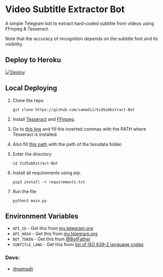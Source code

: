 # Video Subtitle Extractor Bot

A simple Telegram bot to extract hard-coded subtitle from videos using FFmpeg & Tesseract.


Note that the accuracy of recognition depends on the subtitle font and its visibility.

## Deploy to Heroku

[![Deploy](https://www.herokucdn.com/deploy/button.svg)](https://heroku.com/deploy?template=https://github.com/samadii/VidSubExtract-Bot)


## Local Deploying

1. Clone the repo
   ```
   git clone https://github.com/samadii/VidSubExtract-Bot
   ```

2. Install [Tesseract](https://github.com/UB-Mannheim/tesseract/wiki) and [FFmpeg](www.ffmpeg.org). 
   
3. Go to [this line](https://github.com/samadii/VidSubExtract-Bot/blob/main/main.py#L9) and fill the inverted commas with the PATH where Tesseract is installed.

4. Also fill [this path](https://github.com/samadii/VidSubExtract-Bot/blob/main/main.py#L53) with the path of the tessdata folder.
   
5. Enter the directory
   ```
   cd VidSubExtract-Bot
   ```
  
6. Install all requirements using pip.
   ```
   pip3 install -r requirements.txt
   ```

7. Run the file
   ```
   python3 main.py
   ```

## Environment Variables

- `API_ID` - Get this from [my.telegram.org](https://my.telegram.org/auth)
- `API_HASH` - Get this from [my.telegram.org](https://my.telegram.org/auth)
- `BOT_TOKEN` - Get this from [@BotFather](https://t.me/BotFather)
- `SUBTITLE_LANG` - Get this from [list of ISO 639-2 language codes](https://en.m.wikipedia.org/wiki/List_of_ISO_639-2_codes)

### Devs: 
- [@samadii](https://github.com/samadii)
